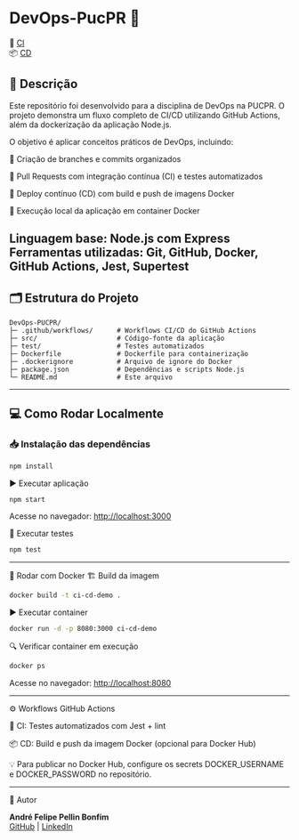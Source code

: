 # DevOps-PucPR 🚀

🔧 [CI](https://github.com/afpellin/DevOps-PucPR/actions/workflows/ci.yml)  
📦 [CD](https://github.com/afpellin/DevOps-PucPR/actions/workflows/cd.yml)

## 📄 Descrição

Este repositório foi desenvolvido para a disciplina de DevOps na PUCPR.
O projeto demonstra um fluxo completo de CI/CD utilizando GitHub Actions, além da dockerização da aplicação Node.js.

O objetivo é aplicar conceitos práticos de DevOps, incluindo:

🌿 Criação de branches e commits organizados

🔄 Pull Requests com integração contínua (CI) e testes automatizados

🚀 Deploy contínuo (CD) com build e push de imagens Docker

🐳 Execução local da aplicação em container Docker

Linguagem base: Node.js com Express
Ferramentas utilizadas: Git, GitHub, Docker, GitHub Actions, Jest, Supertest
---
## 🗂 Estrutura do Projeto

```
DevOps-PUCPR/
├─ .github/workflows/      # Workflows CI/CD do GitHub Actions
├─ src/                    # Código-fonte da aplicação
├─ test/                   # Testes automatizados
├─ Dockerfile              # Dockerfile para containerização
├─ .dockerignore           # Arquivo de ignore do Docker
├─ package.json            # Dependências e scripts Node.js
└─ README.md               # Este arquivo
```
---

## 💻 Como Rodar Localmente

### 📥 Instalação das dependências

```bash
npm install
```

▶️ Executar aplicação

```bash
npm start
```

Acesse no navegador: [http://localhost:3000](http://localhost:3000)  

🧪 Executar testes

```bash
npm test
```

---

🐳 Rodar com Docker
🏗 Build da imagem

```bash
docker build -t ci-cd-demo .
```

▶️ Executar container

```bash
docker run -d -p 8080:3000 ci-cd-demo
```

🔍 Verificar container em execução

```bash
docker ps
```

Acesse no navegador: [http://localhost:8080](http://localhost:8080)

---

⚙️ Workflows GitHub Actions

🔧 CI: Testes automatizados com Jest + lint

📦 CD: Build e push da imagem Docker (opcional para Docker Hub)

💡 Para publicar no Docker Hub, configure os secrets DOCKER_USERNAME e DOCKER_PASSWORD no repositório.

---

👤 Autor

**André Felipe Pellin Bonfim**  
[GitHub](https://github.com/afpellin) | [LinkedIn](https://www.linkedin.com/in/afpellin/")
